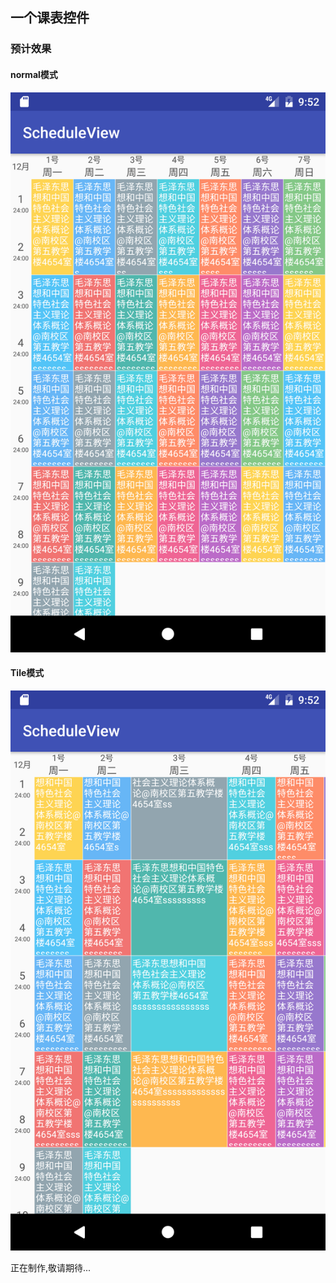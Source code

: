 ## 一个课表控件
### 预计效果
#### normal模式
![tile](Screenshot_1483955565.png)

#### Tile模式
![normal](Screenshot_1483955550.png)

正在制作,敬请期待...
